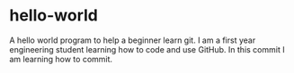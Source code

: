 # hello-world
A hello world program to help a beginner learn git.
I am a first year engineering student learning how to code and use GitHub.
In this commit I am learning how to commit.
